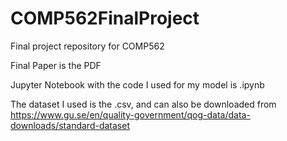 # COMP562FinalProject
Final project repository for COMP562

Final Paper is the PDF

Jupyter Notebook with the code I used for my model is .ipynb

The dataset I used is the .csv, and can also be downloaded from https://www.gu.se/en/quality-government/qog-data/data-downloads/standard-dataset
